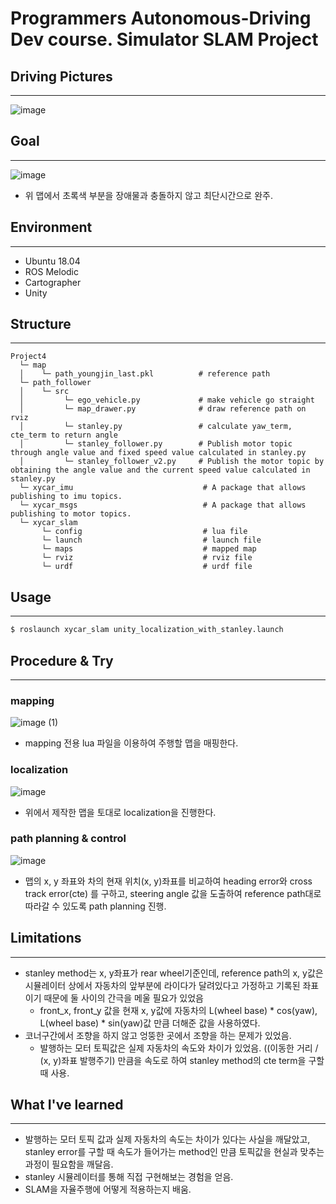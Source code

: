 # Programmers Autonomous-Driving Dev course. Simulator SLAM Project

## Driving Pictures
---
![image](https://user-images.githubusercontent.com/65532515/134121749-570af426-4ec3-4224-ac17-c7da8c0ca706.png)

## Goal
---
![image](https://user-images.githubusercontent.com/65532515/134121585-286cfbe2-ca73-4648-b11b-305b6d6c438c.png)
- 위 맵에서 초록색 부분을 장애물과 충돌하지 않고 최단시간으로 완주.

## Environment
---
- Ubuntu 18.04
- ROS Melodic
- Cartographer
- Unity

## Structure
---
~~~
Project4
  └─ map
  │    └─ path_youngjin_last.pkl          # reference path
  └─ path_follower
  │    └─ src             
  │         └─ ego_vehicle.py             # make vehicle go straight
  │         └─ map_drawer.py              # draw reference path on rviz
  │         └─ stanley.py                 # calculate yaw_term, cte_term to return angle
  │         └─ stanley_follower.py        # Publish motor topic through angle value and fixed speed value calculated in stanley.py
  │         └─ stanley_follower_v2.py     # Publish the motor topic by obtaining the angle value and the current speed value calculated in stanley.py
  └─ xycar_imu                             # A package that allows publishing to imu topics.
  └─ xycar_msgs                            # A package that allows publishing to motor topics.
  └─ xycar_slam
       └─ config                           # lua file     
       └─ launch                           # launch file
       └─ maps                             # mapped map
       └─ rviz                             # rviz file
       └─ urdf                             # urdf file
~~~

## Usage
---
~~~bash
$ roslaunch xycar_slam unity_localization_with_stanley.launch
~~~

## Procedure & Try
---
### mapping
![image (1)](https://user-images.githubusercontent.com/65532515/134115059-b5a23b5b-6c2d-4ff0-afbf-30df73460156.png)
- mapping 전용 lua 파일을 이용하여 주행할 맵을 매핑한다.
### localization
![image](https://user-images.githubusercontent.com/65532515/134115078-2363dcf3-bf48-4583-8581-e31ba3d6c4bd.png)
- 위에서 제작한 맵을 토대로 localization을 진행한다. 
### path planning & control
![image](https://user-images.githubusercontent.com/65532515/134119319-62f924a7-be56-4271-8923-5a333136f601.png)
- 맵의 x, y 좌표와 차의 현재 위치(x, y)좌표를 비교하여 heading error와 cross track error(cte) 를 구하고, steering angle 값을 도출하여 reference path대로 따라갈 수 있도록 path planning 진행.

## Limitations
---
- stanley method는 x, y좌표가 rear wheel기준인데, reference path의 x, y값은 시뮬레이터 상에서 자동차의 앞부분에 라이다가 달려있다고 가정하고 기록된 좌표이기 때문에 둘 사이의 간극을 메울 필요가 있었음 
  - front_x, front_y 값을 현재 x, y값에 자동차의 L(wheel base) * cos(yaw), L(wheel base) * sin(yaw)값 만큼 더해준 값을 사용하였다.
- 코너구간에서 조향을 하지 않고 엉뚱한 곳에서 조향을 하는 문제가 있었음.
  - 발행하는 모터 토픽값은 실제 자동차의 속도와 차이가 있었음. ((이동한 거리 / (x, y)좌표 발행주기) 만큼을 속도로 하여 stanley method의 cte term을 구할 때 사용.

## What I've learned
---
- 발행하는 모터 토픽 값과 실제 자동차의 속도는 차이가 있다는 사실을 깨달았고, stanley error를 구할 때 속도가 들어가는 method인 만큼 토픽값을 현실과 맞추는 과정이 필요함을 깨달음.
- stanley 시뮬레이터를 통해 직접 구현해보는 경험을 얻음.
- SLAM을 자율주행에 어떻게 적용하는지 배움.